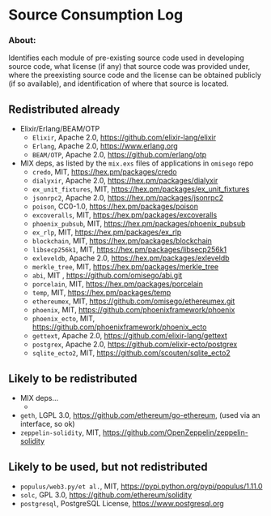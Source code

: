 # Source Consumption Log

### About:

Identifies each module of pre-existing source code used in developing source code, what license (if any) that source code was provided under, where the preexisting source code and the license can be obtained publicly (if so available), and identification of where that source is located.

## Redistributed already

* Elixir/Erlang/BEAM/OTP
  * `Elixir`, Apache 2.0, https://github.com/elixir-lang/elixir
  * `Erlang`, Apache 2.0, https://www.erlang.org
  * `BEAM/OTP`, Apache 2.0, https://github.com/erlang/otp
* MIX deps, as listed by the `mix.exs` files of applications in `omisego` repo
  * `credo`, MIT, https://hex.pm/packages/credo
  * `dialyxir`, Apache 2.0, https://hex.pm/packages/dialyxir
  * `ex_unit_fixtures`, MIT, https://hex.pm/packages/ex_unit_fixtures
  * `jsonrpc2`, Apache 2.0, https://hex.pm/packages/jsonrpc2
  * `poison`, CC0-1.0, https://hex.pm/packages/poison
  * `excoveralls`, MIT, https://hex.pm/packages/excoveralls
  * `phoenix_pubsub`, MIT, https://hex.pm/packages/phoenix_pubsub
  * `ex_rlp`, MIT, https://hex.pm/packages/ex_rlp
  * `blockchain`, MIT, https://hex.pm/packages/blockchain
  * `libsecp256k1`, MIT, https://hex.pm/packages/libsecp256k1
  * `exleveldb`, Apache 2.0, https://hex.pm/packages/exleveldb
  * `merkle_tree`, MIT, https://hex.pm/packages/merkle_tree
  * `abi`, MIT , https://github.com/omisego/abi.git
  * `porcelain`, MIT, https://hex.pm/packages/porcelain
  * `temp`, MIT, https://hex.pm/packages/temp
  * `ethereumex`, MIT, https://github.com/omisego/ethereumex.git
  * `phoenix`, MIT, https://github.com/phoenixframework/phoenix
  * `phoenix_ecto`, MIT, https://github.com/phoenixframework/phoenix_ecto
  * `gettext`, Apache 2.0, https://github.com/elixir-lang/gettext
  * `postgrex`, Apache 2.0, https://github.com/elixir-ecto/postgrex
  * `sqlite_ecto2`, MIT, https://github.com/scouten/sqlite_ecto2


## Likely to be redistributed

* MIX deps...
  * <non yet>
* `geth`, LGPL 3.0, https://github.com/ethereum/go-ethereum, (used via an interface, so ok)
* `zeppelin-solidity`, MIT, https://github.com/OpenZeppelin/zeppelin-solidity

## Likely to be used, but not redistributed

* `populus/web3.py/et al.`, MIT, https://pypi.python.org/pypi/populus/1.11.0
* `solc`, GPL 3.0, https://github.com/ethereum/solidity
* `postgresql`, PostgreSQL License, https://www.postgresql.org
